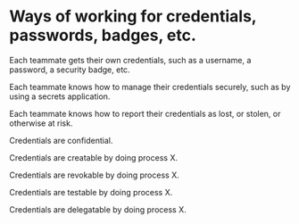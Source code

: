 # Ways of working for credentials, passwords, badges, etc.

Each teammate gets their own credentials, such as a username, a password, a security badge, etc.

Each teammate knows how to manage their credentials securely, such as by using a secrets application.

Each teammate knows how to report their credentials as lost, or stolen, or otherwise at risk.

Credentials are confidential.

Credentials are creatable by doing process X.

Credentials are revokable by doing process X.

Credentials are testable by doing process X.

Credentials are delegatable by doing process X.

